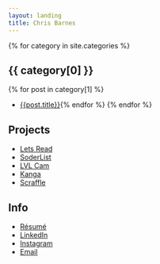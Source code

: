 ```yaml
---
layout: landing
title: Chris Barnes
---
```


{% for category in site.categories %}
## {{ category[0] }}
{% for post in category[1] %}
- [{{post.title}}]({{post.url}}){% endfor %}
{% endfor %}

## Projects
- [Lets Read](http://letsreadapp.com)
- [SoderList](https://itunes.apple.com/us/app/soderlist-app/id1236165434?mt=8)
- [LVL Cam](/lvlcam)
- [Kanga](/kanga)
- [Scraffle](/scraffle)

## Info
- [Résumé](/résumé)
- [LinkedIn](https://www.linkedin.com/in/iambarnesy/)
- [Instagram](http://instagram.com/iambarnesy)
- [Email](mailto:chris@barnesy.me)
